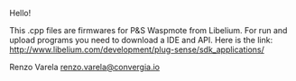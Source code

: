 Hello!

This .cpp files are firmwares for P&S Waspmote from Libelium.
For run and upload programs you need to download a IDE and API. Here is the link: http://www.libelium.com/development/plug-sense/sdk_applications/



Renzo Varela
renzo.varela@convergia.io
